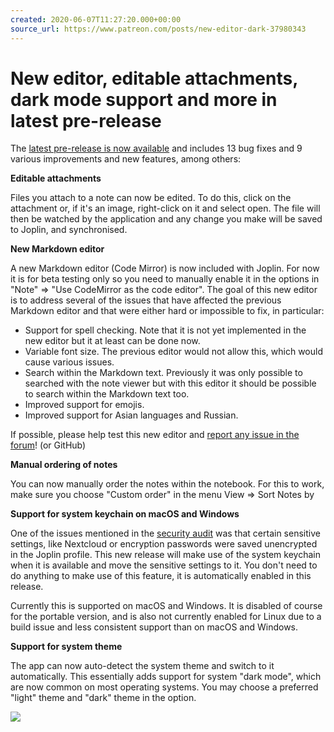 ```yaml
---
created: 2020-06-07T11:27:20.000+00:00
source_url: https://www.patreon.com/posts/new-editor-dark-37980343
---
```


# New editor, editable attachments, dark mode support and more in latest pre-release

The [latest pre-release is now available](https://github.com/dpjl/joplin/releases) and includes 13 bug fixes and 9 various improvements and new features, among others:

**Editable attachments**

Files you attach to a note can now be edited. To do this, click on the attachment or, if it's an image, right-click on it and select open. The file will then be watched by the application and any change you make will be saved to Joplin, and synchronised.

**New Markdown editor**

A new Markdown editor (Code Mirror) is now included with Joplin. For now it is for beta testing only so you need to manually enable it in the options in "Note" => "Use CodeMirror as the code editor". The goal of this new editor is to address several of the issues that have affected the previous Markdown editor and that were either hard or impossible to fix, in particular:

- Support for spell checking. Note that it is not yet implemented in the new editor but it at least can be done now.
- Variable font size. The previous editor would not allow this, which would cause various issues.
- Search within the Markdown text. Previously it was only possible to searched with the note viewer but with this editor it should be possible to search within the Markdown text too.
- Improved support for emojis.
- Improved support for Asian languages and Russian.

If possible, please help test this new editor and [report any issue in the forum](https://discourse.joplinapp.org/)! (or GitHub)

**Manual ordering of notes**

You can now manually order the notes within the notebook. For this to work, make sure you choose "Custom order" in the menu View => Sort Notes by

**Support for system keychain on macOS and Windows**

One of the issues mentioned in the [security audit](https://www.patreon.com/posts/joplin-informal-35719724) was that certain sensitive settings, like Nextcloud or encryption passwords were saved unencrypted in the Joplin profile. This new release will make use of the system keychain when it is available and move the sensitive settings to it. You don't need to do anything to make use of this feature, it is automatically enabled in this release.

Currently this is supported on macOS and Windows. It is disabled of course for the portable version, and is also not currently enabled for Linux due to a build issue and less consistent support than on macOS and Windows.

**Support for system theme**

The app can now auto-detect the system theme and switch to it automatically. This essentially adds support for system "dark mode", which are now common on most operating systems. You may choose a preferred "light" theme and "dark" theme in the option.

![](https://raw.githubusercontent.com/laurent22/joplin/dev/Assets/WebsiteAssets/images/news/20200607-112720_0.png)